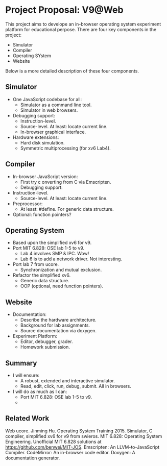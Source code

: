 # Project Proposal: V9@Web

This project aims to develope an in-browser operating system experiment platform for educational perpose.
There are four key components in the project:
  - Simulator
  - Compiler
  - Operating SYstem
  - Website

Below is a more detailed description of these four components.

## Simulator

- One JavaScript codebase for all:
  - Simulator as a command line tool.
  - Simulator in web browsers.
- Debugging support:
  - Instruction-level.
  - Source-level. At least: locate current line.
  - In-browser graphical interface.
- Hardware extensions:
  - Hard disk simulation.
  - Symmetric multiprocessing (for xv6 Lab4).

## Compiler

- In-browser JavaScript version:
  - First try c	onverting from C via Emscripten.
  - Debugging support:
- Instruction-level.
  - Source-level. At least: locate current line.
- Preprocessor:
  - At least: #define. For generic data structure.
- Optional: function pointers?

## Operating System

- Based upon the simplified xv6 for v9.
- Port MIT 6.828: OSE lab 1-5 to v9.
  - Lab 4 involves SMP & IPC. Wow!
  - Lab 6 is to add a network driver. Not interesting.
- Port lab 7 from ucore.
  - Synchronization and mutual exclusion.
- Refactor the simplified xv6.
  - Generic data structure.
  - OOP (optional, need function pointers).

## Website

- Documentation:
  - Describe the hardware architecture.
  - Background for lab assignments.
  - Source documentation via doxygen.
- Experiment Platform:
  - Editor, debugger, grader.
  - Homework submission.
  
## Summary

- I will ensure:
  - A robust, extended and interactive simulator.
  - Read, edit, click, run, debug, submit. All in browsers.
- I will do as much as I can:
  - Port MIT 6.828: OSE lab 1-5 to v9.
  - 
## Related Work

Web ucore. Jinming Hu. Operating System Training 2015.
Simulator, C compiler, simplified xv6 for v9 from swieros.
MIT 6.828: Operating System Engineering.
Unofficial MIT 6.828 solutions at https://github.com/benwei/MIT-JOS.
Emscripten: An LLVM-to-JavaScript Compiler.
CodeMirror: An in-browser code editor. 
Doxygen: A documentation generator.

